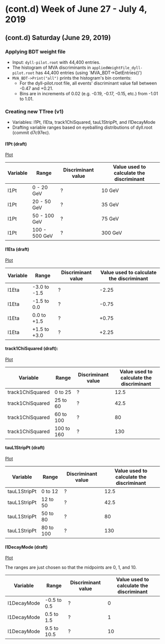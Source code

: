 # (cont.d) Week of June 27 - July 4, 2019

## (cont.d) Saturday (June 29, 2019)

### Applying BDT weight file
- Input: `dyll-pilot.root` with 44,400 entries.
- The histogram of MVA discriminants in `appliedWeightFile_dyll-pilot.root` has 44,400 entries (using `MVA_BDT->GetEntries()')
- `MVA_BDT->Print("all")` prints the histogram's bin contents:
  * For the dyll-pilot.root file, all events' discriminant value fall between -0.47 and +0.21.
  * Bins are in increments of 0.02 (e.g. -0.19, -0.17, -0.15, etc.) from -1.01 to 1.01.

### Creating new TTree (v1)

- Variables: l1Pt, l1Eta, track1ChiSquared, tauL1StripPt, and l1DecayMode
- Drafting variable ranges based on eyeballing distributions of dyll.root (commit d7c97ec).

#### l1Pt (draft)

[Plot](https://github.com/skkwan/phase2L1BTagAnalyzer/blob/devel/tau_exercise/plot_tau_features/validationPlots/dyll_root/dyll_l1Pt.png)

| Variable | Range         | Discriminant value | Value used to calculate the discriminant |
|----------|---------------|--------------------|------------------------------------------|
| l1Pt     | 0 - 20 GeV    | ?                  | 10 GeV                                   |
| l1Pt     | 20 - 50 GeV   | ?                  | 35 GeV                                   |
| l1Pt     | 50 - 100 GeV  | ?                  | 75 GeV                                   |
| l1Pt     | 100 - 500 GeV | ?                  | 300 GeV                                  |

#### l1Eta (draft)

[Plot](https://github.com/skkwan/phase2L1BTagAnalyzer/blob/devel/tau_exercise/plot_tau_features/validationPlots/dyll_root/dyll_l1Eta.png)

| Variable | Range        | Discriminant value | Value used to calculate the discriminant |
|----------|--------------|--------------------|------------------------------------------|
| l1Eta    | -3.0 to -1.5 | ?                  | -2.25                                    |
| l1Eta    | -1.5 to 0.0  | ?                  | -0.75                                    |
| l1Eta    | 0.0 to +1.5  | ?                  | +0.75                                    |
| l1Eta    | +1.5 to +3.0 | ?                  | +2.25                                    |


#### track1ChiSquared (draft):

[Plot](https://github.com/skkwan/phase2L1BTagAnalyzer/blob/devel/tau_exercise/plot_tau_features/validationPlots/dyll_root/dyll_track1ChiSquared.png)

| Variable         | Range      | Discriminant value | Value used to calculate the discriminant |
|------------------|------------|--------------------|------------------------------------------|
| track1ChiSquared | 0 to 25    | ?                  | 12.5                                     |
| track1ChiSquared | 25 to 60   | ?                  | 42.5                                     |
| track1ChiSquared | 60 to 100  | ?                  | 80                                       |
| track1ChiSquared | 100 to 160 | ?                  | 130                                      |

#### tauL1StripPt (draft)

[Plot](https://github.com/skkwan/phase2L1BTagAnalyzer/blob/devel/tau_exercise/plot_tau_features/validationPlots/dyll_root/dyll_l1Pt.png)

| Variable     | Range     | Discriminant value | Value used to calculate the discriminant |
|--------------|-----------|--------------------|------------------------------------------|
| tauL1StripPt | 0 to 12   | ?                  | 12.5                                     |
| tauL1StripPt | 12 to 50  | ?                  | 42.5                                     |
| tauL1StripPt | 50 to 80  | ?                  | 80                                       |
| tauL1StripPt | 80 to 100 | ?                  | 130                                      |

#### l1DecayMode (draft)

[Plot](https://github.com/skkwan/phase2L1BTagAnalyzer/blob/devel/tau_exercise/plot_tau_features/validationPlots/dyll_root/dyll_l1DM.png)

The ranges are just chosen so that the midpoints are 0, 1, and 10.

| Variable    | Range       | Discriminant value | Value used to calculate the discriminant |
|-------------|-------------|--------------------|------------------------------------------|
| l1DecayMode | -0.5 to 0.5 | ?                  | 0                                        |
| l1DecayMode | 0.5 to 1.5  | ?                  | 1                                        |
| l1DecayMode | 9.5 to 10.5 | ?                  | 10                                       |


